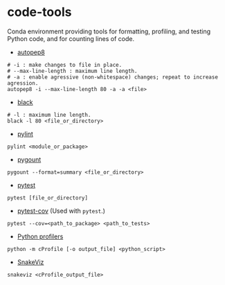 # code-tools

Conda environment providing tools for formatting, profiling,  and testing
Python code, and for counting lines of code.

- [autopep8](https://github.com/hhatto/autopep8)
```
# -i : make changes to file in place.
# --max-line-length : maximum line length.
# -a : enable agressive (non-whitespace) changes; repeat to increase agression.
autopep8 -i --max-line-length 80 -a -a <file>
```
- [black](https://black.readthedocs.io/)
```
# -l : maximum line length.
black -l 80 <file_or_directory>
```
- [pylint](https://pylint.pycqa.org/)
```
pylint <module_or_package>
```

- [pygount](https://pygount.readthedocs.io/)
```
pygount --format=summary <file_or_directory>
```

- [pytest](https://docs.pytest.org/)
```
pytest [file_or_directory]
```

- [pytest-cov](https://pytest-cov.readthedocs.io/)
(Used with `pytest`.)
```
pytest --cov=<path_to_package> <path_to_tests>
```

- [Python profilers](https://docs.python.org/3/library/profile.html)
```
python -m cProfile [-o output_file] <python_script>
```

- [SnakeViz](https://jiffyclub.github.io/snakeviz/)
```
snakeviz <cProfile_output_file>
```
